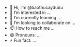 - 👋 Hi, I’m @baothucaydudu
- 👀 I’m interested in ...
- 🌱 I’m currently learning ...
- 💞️ I’m looking to collaborate on ...
- 📫 How to reach me ...
- 😄 Pronouns: ...
- ⚡ Fun fact: ...

<!---
baothucaydudu/baothucaydudu is a ✨ special ✨ repository because its `README.md` (this file) appears on your GitHub profile.
You can click the Preview link to take a look at your changes.
--->
